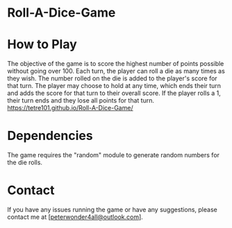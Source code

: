 # Roll-A-Dice-Game
# How to Play
The objective of the game is to score the highest number of points possible without going over 100. 
Each turn, the player can roll a die as many times as they wish. 
The number rolled on the die is added to the player's score for that turn. 
The player may choose to hold at any time, which ends their turn and adds the score for that turn to their overall score.
If the player rolls a 1, their turn ends and they lose all points for that turn.
https://tetre101.github.io/Roll-A-Dice-Game/

# Dependencies
The game requires the "random" module to generate random numbers for the die rolls.

# Contact
If you have any issues running the game or have any suggestions, please contact me at [peterwonder4all@outlook.com].
